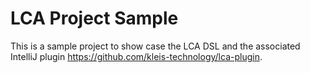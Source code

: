 # LCA Project Sample

This is a sample project to show case the LCA DSL and the associated IntelliJ plugin <https://github.com/kleis-technology/lca-plugin>.
